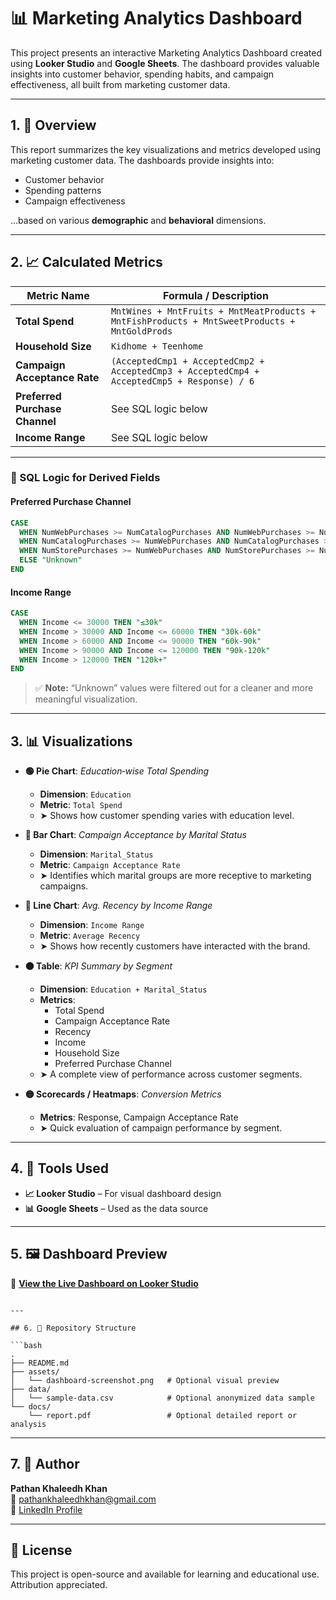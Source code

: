 # 📊 Marketing Analytics Dashboard

This project presents an interactive Marketing Analytics Dashboard created using **Looker Studio** and **Google Sheets**. The dashboard provides valuable insights into customer behavior, spending habits, and campaign effectiveness, all built from marketing customer data.

---

## 1. 📌 Overview

This report summarizes the key visualizations and metrics developed using marketing customer data. The dashboards provide insights into:

- Customer behavior  
- Spending patterns  
- Campaign effectiveness  

...based on various **demographic** and **behavioral** dimensions.

---

## 2. 📈 Calculated Metrics

| Metric Name                   | Formula / Description |
|------------------------------|------------------------|
| **Total Spend**              | `MntWines + MntFruits + MntMeatProducts + MntFishProducts + MntSweetProducts + MntGoldProds` |
| **Household Size**           | `Kidhome + Teenhome` |
| **Campaign Acceptance Rate** | `(AcceptedCmp1 + AcceptedCmp2 + AcceptedCmp3 + AcceptedCmp4 + AcceptedCmp5 + Response) / 6` |
| **Preferred Purchase Channel** | See SQL logic below |
| **Income Range**             | See SQL logic below |

---

### 🧠 SQL Logic for Derived Fields

#### Preferred Purchase Channel
```sql
CASE
  WHEN NumWebPurchases >= NumCatalogPurchases AND NumWebPurchases >= NumStorePurchases THEN "Web"
  WHEN NumCatalogPurchases >= NumWebPurchases AND NumCatalogPurchases >= NumStorePurchases THEN "Catalog"
  WHEN NumStorePurchases >= NumWebPurchases AND NumStorePurchases >= NumCatalogPurchases THEN "Store"
  ELSE "Unknown"
END
```

#### Income Range
```sql
CASE
  WHEN Income <= 30000 THEN "≤30k"
  WHEN Income > 30000 AND Income <= 60000 THEN "30k-60k"
  WHEN Income > 60000 AND Income <= 90000 THEN "60k-90k"
  WHEN Income > 90000 AND Income <= 120000 THEN "90k-120k"
  WHEN Income > 120000 THEN "120k+"
END
```

> ✅ **Note:** “Unknown” values were filtered out for a cleaner and more meaningful visualization.

---

## 3. 📊 Visualizations

- **🟢 Pie Chart**: *Education‑wise Total Spending*  
  - **Dimension**: `Education`  
  - **Metric**: `Total Spend`  
  - ➤ Shows how customer spending varies with education level.

- **🔵 Bar Chart**: *Campaign Acceptance by Marital Status*  
  - **Dimension**: `Marital_Status`  
  - **Metric**: `Campaign Acceptance Rate`  
  - ➤ Identifies which marital groups are more receptive to marketing campaigns.

- **🔴 Line Chart**: *Avg. Recency by Income Range*  
  - **Dimension**: `Income Range`  
  - **Metric**: `Average Recency`  
  - ➤ Shows how recently customers have interacted with the brand.

- **🟠 Table**: *KPI Summary by Segment*  
  - **Dimension**: `Education + Marital_Status`  
  - **Metrics**:  
    - Total Spend  
    - Campaign Acceptance Rate  
    - Recency  
    - Income  
    - Household Size  
    - Preferred Purchase Channel  
  - ➤ A complete view of performance across customer segments.

- **🟡 Scorecards / Heatmaps**: *Conversion Metrics*  
  - **Metrics**: Response, Campaign Acceptance Rate  
  - ➤ Quick evaluation of campaign performance by segment.

---

## 4. 🧰 Tools Used

- **📈 Looker Studio** – For visual dashboard design  
- **📊 Google Sheets** – Used as the data source  

---

## 5. 🖼 Dashboard Preview

🔗 **[View the Live Dashboard on Looker Studio](https://lookerstudio.google.com/reporting/2c543769-b616-4397-8b33-c4b9a1f05882)**

```

---

## 6. 📁 Repository Structure

```bash
.
├── README.md
├── assets/
│   └── dashboard‑screenshot.png   # Optional visual preview
├── data/
│   └── sample‑data.csv            # Optional anonymized data sample
└── docs/
    └── report.pdf                 # Optional detailed report or analysis
```

---

## 7. 👤 Author

**Pathan Khaleedh Khan**  
📧 [pathankhaleedhkhan@gmail.com](mailto:pathankhaleedhkhan@gmail.com)  
🔗 [LinkedIn Profile](https://www.linkedin.com/in/khaleedhkhanpathan/)

---

## 📜 License

This project is open-source and available for learning and educational use. Attribution appreciated.
